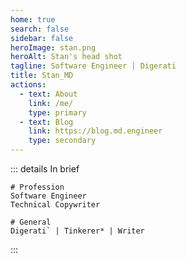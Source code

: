```yaml
---
home: true
search: false
sidebar: false
heroImage: stan.png
heroAlt: Stan's head shot
tagline: Software Engineer | Digerati
title: Stan_MD
actions:
  - text: About
    link: /me/
    type: primary
  - text: Blog
    link: https://blog.md.engineer
    type: secondary
---
```


<div class="center">
  <Mantra/>
</div>

<div class="center">

::: details In brief

  <CodeGroupItem title="" active>

```md:no-line-numbers
# Profession
Software Engineer
Technical Copywriter

# General
Digerati` | Tinkerer* | Writer
```

  </CodeGroupItem>

  <div class="center">
    <TermsExplained/>
  </div>
:::
</div>

<CustomFooter/>
